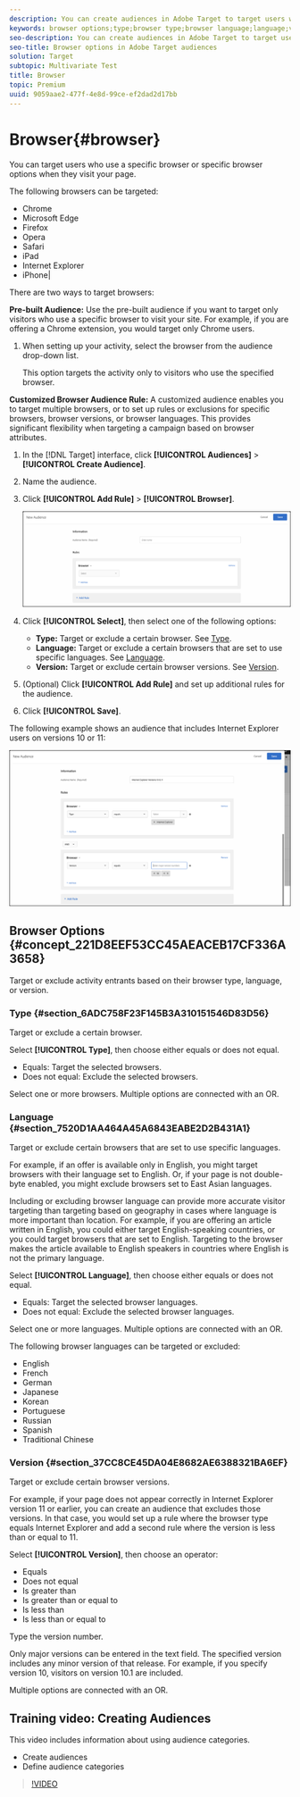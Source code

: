 ```yaml
---
description: You can create audiences in Adobe Target to target users who use a specific browser or specific browser options when they visit your page.
keywords: browser options;type;browser type;browser language;language;version;browser version
seo-description: You can create audiences in Adobe Target to target users who use a specific browser or specific browser options when they visit your page.
seo-title: Browser options in Adobe Target audiences
solution: Target
subtopic: Multivariate Test
title: Browser
topic: Premium
uuid: 9059aae2-477f-4e8d-99ce-ef2dad2d17bb
---
```


# Browser{#browser}

You can target users who use a specific browser or specific browser options when they visit your page.

The following browsers can be targeted:

* Chrome
* Microsoft Edge
* Firefox
* Opera
* Safari
* iPad
* Internet Explorer
* iPhone|

There are two ways to target browsers:

**Pre-built Audience:** Use the pre-built audience if you want to target only visitors who use a specific browser to visit your site. For example, if you are offering a Chrome extension, you would target only Chrome users.

1. When setting up your activity, select the browser from the audience drop-down list.

   This option targets the activity only to visitors who use the specified browser.

**Customized Browser Audience Rule:** A customized audience enables you to target multiple browsers, or to set up rules or exclusions for specific browsers, browser versions, or browser languages. This provides significant flexibility when targeting a campaign based on browser attributes.

1. In the [!DNL Target] interface, click **[!UICONTROL Audiences]** > **[!UICONTROL Create Audience]**. 
1. Name the audience. 
1. Click **[!UICONTROL Add Rule]** > **[!UICONTROL Browser]**.

   ![Rules > Brower](assets/target_browser.png)

1. Click **[!UICONTROL Select]**, then select one of the following options:

   * **Type:** Target or exclude a certain browser. See [Type](../../../c-target/c-audiences/c-target-rules/browser.md#section_6ADC758F23F145B3A310151546D83D56). 
   * **Language:** Target or exclude a certain browsers that are set to use specific languages. See [Language](../../../c-target/c-audiences/c-target-rules/browser.md#section_7520D1AA464A45A6843EABE2D2B431A1). 
   * **Version:** Target or exclude certain browser versions. See [Version](../../../c-target/c-audiences/c-target-rules/browser.md#section_37CC8CE45DA04E8682AE6388321BA6EF).

1. (Optional) Click **[!UICONTROL Add Rule]** and set up additional rules for the audience. 
1. Click **[!UICONTROL Save]**.

The following example shows an audience that includes Internet Explorer users on versions 10 or 11:

![Target IE 10 and 11](/help/c-target/c-audiences/c-target-rules/assets/target_ie-10-11.png)

## Browser Options {#concept_221D8EEF53CC45AEACEB17CF336A3658}

Target or exclude activity entrants based on their browser type, language, or version.

### Type {#section_6ADC758F23F145B3A310151546D83D56}

Target or exclude a certain browser.

Select **[!UICONTROL Type]**, then choose either equals or does not equal.

* Equals: Target the selected browsers. 
* Does not equal: Exclude the selected browsers.

Select one or more browsers. Multiple options are connected with an OR.

### Language {#section_7520D1AA464A45A6843EABE2D2B431A1}

Target or exclude certain browsers that are set to use specific languages.

For example, if an offer is available only in English, you might target browsers with their language set to English. Or, if your page is not double-byte enabled, you might exclude browsers set to East Asian languages.

Including or excluding browser language can provide more accurate visitor targeting than targeting based on geography in cases where language is more important than location. For example, if you are offering an article written in English, you could either target English-speaking countries, or you could target browsers that are set to English. Targeting to the browser makes the article available to English speakers in countries where English is not the primary language.

Select **[!UICONTROL Language]**, then choose either equals or does not equal.

* Equals: Target the selected browser languages. 
* Does not equal: Exclude the selected browser languages.

Select one or more languages. Multiple options are connected with an OR.

The following browser languages can be targeted or excluded:

* English 
* French 
* German 
* Japanese 
* Korean 
* Portuguese 
* Russian 
* Spanish 
* Traditional Chinese

### Version {#section_37CC8CE45DA04E8682AE6388321BA6EF}

Target or exclude certain browser versions.

For example, if your page does not appear correctly in Internet Explorer version 11 or earlier, you can create an audience that excludes those versions. In that case, you would set up a rule where the browser type equals Internet Explorer and add a second rule where the version is less than or equal to 11.

Select **[!UICONTROL Version]**, then choose an operator:

* Equals 
* Does not equal 
* Is greater than 
* Is greater than or equal to 
* Is less than 
* Is less than or equal to

Type the version number.

Only major versions can be entered in the text field. The specified version includes any minor version of that release. For example, if you specify version 10, visitors on version 10.1 are included.

Multiple options are connected with an OR. 

## Training video: Creating Audiences

This video includes information about using audience categories.

* Create audiences 
* Define audience categories

>[!VIDEO](https://video.tv.adobe.com/v/17392) 